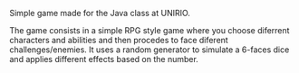 Simple game made for the Java class at UNIRIO.

The game consists in a simple RPG style game where you choose diferrent characters and abilities and then procedes to face diferent challenges/enemies.
It uses a random generator to simulate a 6-faces dice and applies different effects based on the number.
